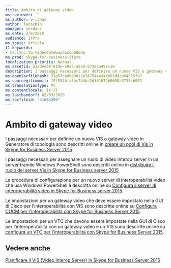 ```yaml
---
title: Ambito di gateway video
ms.reviewer: ''
ms.author: v-lanac
author: lanachin
manager: serdars
ms.date: 2/8/2018
audience: ITPro
ms.topic: article
f1.keywords:
- ms.lync.tb.VideoGatewaysScopeNode
ms.prod: skype-for-business-itpro
localization_priority: Normal
ms.assetid: a3adee56-819e-48a5-a5a8-673eca45ec16
description: I passaggi necessari per definire un nuovo VIS o gateway video in Generatore di topologia sono descritti online in creare un pool di VIS in Skype for Business Server 2015.
ms.openlocfilehash: 32e57ca8ba0012e7475444f4e001d42b64315fd7
ms.sourcegitcommit: 19f534bfafbc74dbc2d381672b0650a3733cb982
ms.translationtype: MT
ms.contentlocale: it-IT
ms.lasthandoff: 02/03/2020
ms.locfileid: "41684299"
---
```

# <a name="video-gateways-scope"></a>Ambito di gateway video
 
I passaggi necessari per definire un nuovo VIS o gateway video in Generatore di topologia sono descritti online in [creare un pool di Vis in Skype for Business Server 2015](../../deploy/deploy-video-interop-server/create-a-vis-pool.md).
  
I passaggi necessari per assegnare un ruolo di video Interop server in un server tramite Windows PowerShell sono descritti online in [distribuire il ruolo del server Vis in Skype for Business server 2015](../../deploy/deploy-video-interop-server/deploy-the-vis-server-role.md)
  
La procedura di configurazione per un nuovo server di interoperabilità video che usa Windows PowerShell è descritta online su [Configura il server di interoperabilità video in Skype for Business server 2015](../../deploy/deploy-video-interop-server/configure-the-vis.md).
  
 Le impostazioni per un gateway video che deve essere impostato nella GUI di Cisco per l'interoperabilità con VIS sono descritte online su [Configura CUCM per l'interoperabilità con Skype for Business Server 2015](../../deploy/deploy-video-interop-server/configure-cucm-for-interoperation.md).
  
 Le impostazioni per un VTC che devono essere impostate nella GUI di Cisco per l'interoperabilità con un gateway video e un VIS sono descritte online su [configura un VTC per l'interoperabilità con Skype for Business Server 2015](../../deploy/deploy-video-interop-server/configure-a-vtc-for-interoperation.md).
  
## <a name="see-also"></a>Vedere anche

[Pianificare il VIS (Video Interop Server) in Skype for Business Server 2015](../../plan-your-deployment/video-interop-server.md)
